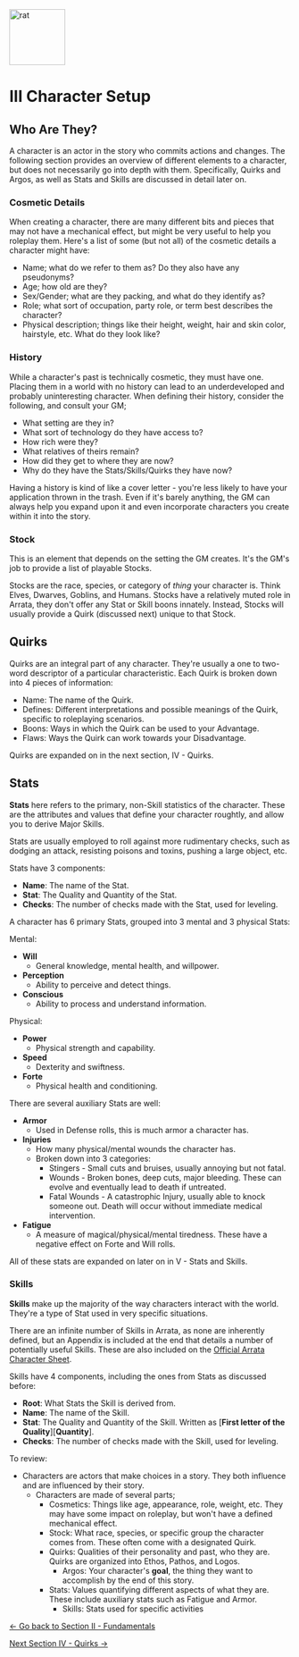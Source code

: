 <img src="https://github.com/kalebvonburris/Arrata-TTRPG/blob/cf13fc5a6b32410cb7db299d1cb6df57b7f5e62b/rat.png" alt="rat" width="100"/>

# III Character Setup

## Who Are They?

A character is an actor in the story who commits actions and changes. The following section provides an overview of different elements to a character, but does not necessarily go into depth with them. Specifically, Quirks and Argos, as well as Stats and Skills are discussed in detail later on.

### Cosmetic Details

When creating a character, there are many different bits and pieces that may not have a mechanical effect, but might be very useful to help you roleplay them. Here's a list of some (but not all) of the cosmetic details a character might have:

- Name; what do we refer to them as? Do they also have any pseudonyms?
- Age; how old are they?
- Sex/Gender; what are they packing, and what do they identify as?
- Role; what sort of occupation, party role, or term best describes the character?
- Physical description; things like their height, weight, hair and skin color, hairstyle, etc. What do they look like?

### History

While a character's past is technically cosmetic, they must have one. Placing them in a world with no history can lead to an underdeveloped and probably uninteresting character. When defining their history, consider the following, and consult your GM;

- What setting are they in?
- What sort of technology do they have access to?
- How rich were they?
- What relatives of theirs remain?
- How did they get to where they are now?
- Why do they have the Stats/Skills/Quirks they have now?

Having a history is kind of like a cover letter - you're less likely to have your application thrown in the trash. Even if it's barely anything, the GM can always help you expand upon it and even incorporate characters you create within it into the story.

### Stock

This is an element that depends on the setting the GM creates. It's the GM's job to provide a list of playable Stocks.

Stocks are the race, species, or category of *thing* your character is. Think Elves, Dwarves, Goblins, and Humans. Stocks have a relatively muted role in Arrata, they don't offer any Stat or Skill boons innately. Instead, Stocks will usually provide a Quirk (discussed next) unique to that Stock.

## Quirks

Quirks are an integral part of any character. They're usually a one to two-word descriptor of a particular characteristic. Each Quirk is broken down into 4 pieces of information:

- Name: The name of the Quirk.
- Defines: Different interpretations and possible meanings of the Quirk, specific to roleplaying scenarios.
- Boons: Ways in which the Quirk can be used to your Advantage.
- Flaws: Ways the Quirk can work towards your Disadvantage.

Quirks are expanded on in the next section, IV - Quirks.

## Stats

**Stats** here refers to the primary, non-Skill statistics of the character. These are the attributes and values that define your character roughtly, and allow you to derive Major Skills.

Stats are usually employed to roll against more rudimentary checks, such as dodging an attack, resisting poisons and toxins, pushing a large object, etc.

Stats have 3 components:

- **Name**: The name of the Stat.
- **Stat**: The Quality and Quantity of the Stat.
- **Checks**: The number of checks made with the Stat, used for leveling.

A character has 6 primary Stats, grouped into 3 mental and 3 physical Stats:

Mental:

- **Will**
  - General knowledge, mental health, and willpower.
- **Perception**
  - Ability to perceive and detect things.
- **Conscious**
  - Ability to process and understand information.

Physical:

- **Power**
  - Physical strength and capability.
- **Speed**
  - Dexterity and swiftness.
- **Forte**
  - Physical health and conditioning.

There are several auxiliary Stats are well:

- **Armor**
  - Used in Defense rolls, this is much armor a character has.
- **Injuries**
  - How many physical/mental wounds the character has.
  - Broken down into 3 categories:
    - Stingers - Small cuts and bruises, usually annoying but not fatal.
    - Wounds - Broken bones, deep cuts, major bleeding. These can evolve and eventually lead to death if untreated.
    - Fatal Wounds - A catastrophic Injury, usually able to knock someone out. Death will occur without immediate medical intervention.
- **Fatigue**
  - A measure of magical/physical/mental tiredness. These have a negative effect on Forte and Will rolls.

All of these stats are expanded on later on in V - Stats and Skills.

### Skills

**Skills** make up the majority of the way characters interact with the world. They're a type of Stat used in very specific situations.

There are an infinite number of Skills in Arrata, as none are inherently defined, but an Appendix is included at the end that details a number of potentially useful Skills. These are also included on the [Official Arrata Character Sheet]().

Skills have 4 components, including the ones from Stats as discussed before:

- **Root**: What Stats the Skill is derived from.
- **Name**: The name of the Skill.
- **Stat**: The Quality and Quantity of the Skill. Written as \[**First letter of the Quality**]\[**Quantity**].
- **Checks**: The number of checks made with the Skill, used for leveling.

To review:

- Characters are actors that make choices in a story. They both influence and are influenced by their story.
  - Characters are made of several parts;
    - Cosmetics: Things like age, appearance, role, weight, etc. They may have some impact on roleplay, but won't have a defined mechanical effect.
    - Stock: What race, species, or specific group the character comes from. These often come with a designated Quirk.
    - Quirks: Qualities of their personality and past, who they are. Quirks are organized into Ethos, Pathos, and Logos.
      - Argos: Your character's **goal**, the thing they want to accomplish by the end of this story.
    - Stats: Values quantifying different aspects of what they are. These include auxiliary stats such as Fatigue and Armor.
      - Skills: Stats used for specific activities

[<- Go back to Section II - Fundamentals](ii)

[Next Section IV - Quirks ->](iv)
